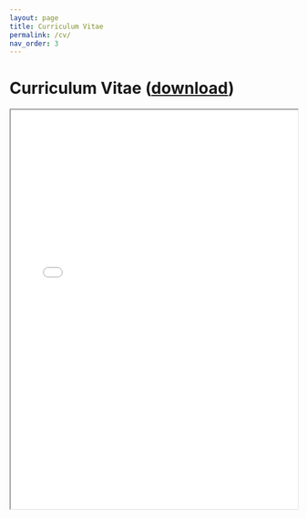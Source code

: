 ```yaml
---
layout: page
title: Curriculum Vitae
permalink: /cv/
nav_order: 3
---
```


# Curriculum Vitae ([download](../assets/cv/cv_academic.pdf))

<iframe width="100%" height="700" src="/assets/cv/CV_Hanfeng_Chen.pdf">If you are seeing this text, please download the CV using the link above.</iframe>